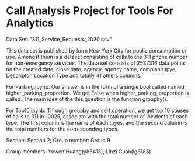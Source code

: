 # Call Analysis Project for Tools For Analytics 


Data Set: "311_Service_Requests_2020.csv"
 
This data set is published by form New York City for public consumption or use. Amongst them is a dataset consisting of calls to the 311 phone number for non-emergency services. The data set consists of 2587316 data points on the created date, close date, agency, agency name, complanit tpye, Descriptor, Location Type and totally 41 others columns. 


For Parking.ipynb:
Our answer is in the form of a single bool called named higher_parking_proportion. We get False when higher_parking_proportion is called.
The main idea of the this question is the function groupby().

For Top10.ipynb:
Through groupby and sort operation, we get top 10 causes of calls to 311 in 10025, associate with the total number of incidents of each type. The first column is the name of each tpyes, and the second column is the total numbers for the corresponding types. 

Section: Section 2; Group number: Group 9

Group members: Yuwen Huang(yh3413), Linzi Guan(lg3183)
